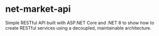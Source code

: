 # net-market-api
Simple RESTful API built with ASP.NET Core and .NET 8 to show how to create RESTful services using a decoupled, maintainable architecture.
